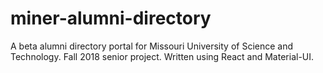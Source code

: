 # miner-alumni-directory

A beta alumni directory portal for Missouri University of Science and Technology. Fall 2018 senior project. Written using React and Material-UI.
